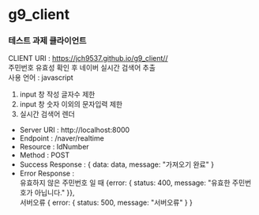 # g9_client

### 테스트 과제 클라이언트

CLIENT URI : https://jch9537.github.io/g9_client//<br/>
주민번호 유효성 확인 후 네이버 실시간 검색어 추출<br/>
사용 언어 : javascript<br/>

1. input 창 작성 글자수 제한
2. input 창 숫자 이외의 문자입력 제한
3. 실시간 검색어 렌더

- Server URI : http://localhost:8000
- Endpoint : /naver/realtime
- Resource : IdNumber
- Method : POST
- Success Response : { data: data, message: "가져오기 완료" }
- Error Response : <br/>유효하지 않은 주민번호 일 때 {error: { status: 400, message: "유효한 주민번호가 아닙니다." }},
  <br/>서버오류 { error: { status: 500, message: "서버오류" } }
